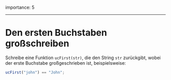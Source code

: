 importance: 5

---

# Den ersten Buchstaben großschreiben

Schreibe eine Funktion `ucFirst(str)`, die den String `str` zurückgibt, wobei der erste Buchstabe großgeschrieben ist, beispielsweise:

```js
ucFirst("john") == "John";
```
